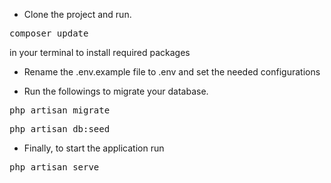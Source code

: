 - Clone the project and run.

<pre>composer update</pre>
in your terminal to install required packages

- Rename the .env.example file to .env and set the needed configurations

- Run the followings to migrate your database.

<pre>php artisan migrate</pre>
<pre>php artisan db:seed</pre>

- Finally, to start the application run

<pre>php artisan serve</pre>
